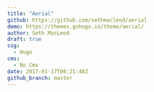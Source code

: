 ```yaml
---
title: "Aerial"
github: https://github.com/sethmacleod/aerial
demo: https://themes.gohugo.io/theme/aerial/
author: Seth MacLeod
draft: true
ssg:
  - Hugo
cms:
  - No Cms
date: 2017-01-17T06:21:48Z
github_branch: master
---
```

